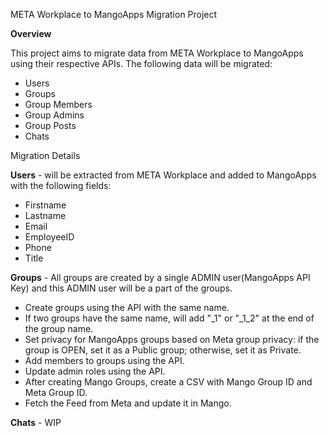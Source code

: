 META Workplace to MangoApps Migration Project

**Overview**

This project aims to migrate data from META Workplace to MangoApps using their respective APIs. The following data will be migrated:
- Users
- Groups
- Group Members
- Group Admins
- Group Posts
- Chats

Migration Details

**Users** - will be extracted from META Workplace and added to MangoApps with the following fields:
- Firstname
- Lastname
- Email
- EmployeeID
- Phone
- Title

**Groups** - All groups are created by a single ADMIN user(MangoApps API Key) and this ADMIN user will be a part of the groups.
- Create groups using the API with the same name.
- If two groups have the same name, will add "_1" or "_1_2" at the end of the group name.
- Set privacy for MangoApps groups based on Meta group privacy: if the group is OPEN, set it as a Public group; otherwise, set it as Private.
- Add members to groups using the API.
- Update admin roles using the API.
- After creating Mango Groups, create a CSV with Mango Group ID and Meta Group ID.
- Fetch the Feed from Meta and update it in Mango.


**Chats** - WIP
